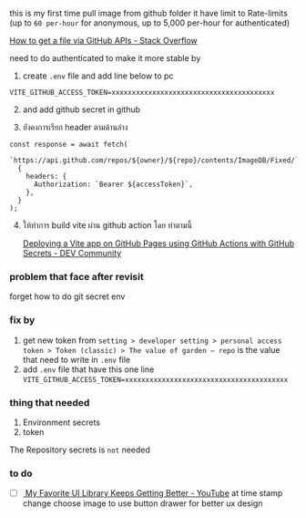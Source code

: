 this is my first time pull image from github folder
it have limit to Rate-limits (up to `60 per-hour` for anonymous, up to 5,000 per-hour for authenticated)

[How to get a file via GitHub APIs - Stack Overflow](https://stackoverflow.com/questions/9272535/how-to-get-a-file-via-github-apis)

need to do authenticated to make it more stable by

1.  create `.env` file and add line below to pc

```
VITE_GITHUB_ACCESS_TOKEN=xxxxxxxxxxxxxxxxxxxxxxxxxxxxxxxxxxxxxxxx
```

2. and add github secret in github

3. ยังคงการเรียก header ตามด้านล่าง

```tsx
const response = await fetch(
  `https://api.github.com/repos/${owner}/${repo}/contents/ImageDB/Fixed/`,
  {
    headers: {
      Authorization: `Bearer ${accessToken}`,
    },
  }
);
```

4. ให้ทำการ build vite ผ่าน github action โดย ทำตามนี้

   [Deploying a Vite app on GitHub Pages using GitHub Actions with GitHub Secrets - DEV Community](https://dev.to/dwtoledo/deploying-a-vite-app-on-github-pages-using-github-actions-with-github-secrets-1hn0)

### problem that face after revisit

forget how to do git secret env

### fix by

1. get new token from `setting > developer setting > personal access token > Token (classic) > The value of garden — repo` is the value that need to write in `.env` file
2. add `.env` file that have this one line `VITE_GITHUB_ACCESS_TOKEN=xxxxxxxxxxxxxxxxxxxxxxxxxxxxxxxxxxxxxxxx`

### thing that needed

1. Environment secrets
2. token

The Repository secrets is `not` needed

### to do

- [ ] [ My Favorite UI Library Keeps Getting Better - YouTube](https://youtu.be/zlX0lrX2oLA?si=DDhNYU6L81hFCC9d&t=136) at time stamp change choose image to use button drawer for better ux design
